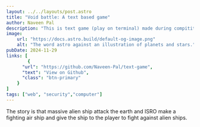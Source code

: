 ```yaml
---
layout: ../../layouts/post.astro
title: "Void battle: A text based game"
author: Naveen Pal
description: "This is text game (play on terminal) made during compitition by technical council"
image:
    url: "https://docs.astro.build/default-og-image.png"
    alt: "The word astro against an illustration of planets and stars."
pubDate: 2024-11-29
links: [
        {
      "url": "https://github.com/Naveen-Pal/text-game",
      "text": "View on Github",
      "class": "btn-primary"
    }
]
tags: ["web", "security","computer"]
---
```


The story is that massive alien ship attack the earth and ISRO make a fighting air ship and give the ship to the player to fight against alien ships.
